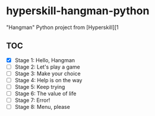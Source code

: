 # hyperskill-hangman-python

"Hangman" Python project from [Hyperskill][1

## TOC

- [x] Stage 1: Hello, Hangman
- [ ] Stage 2: Let's play a game
- [ ] Stage 3: Make your choice
- [ ] Stage 4: Help is on the way
- [ ] Stage 5: Keep trying
- [ ] Stage 6: The value of life
- [ ] Stage 7: Error!
- [ ] Stage 8: Menu, please

[1]: https://hyperskill.org/
